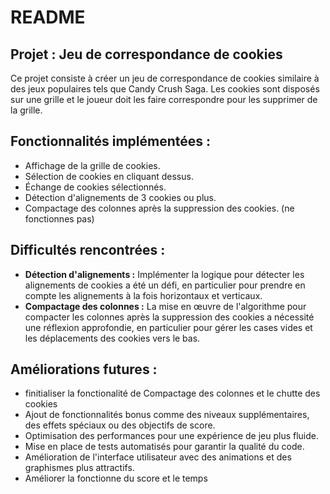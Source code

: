 # README

## Projet : Jeu de correspondance de cookies

Ce projet consiste à créer un jeu de correspondance de cookies similaire à des jeux populaires tels que Candy Crush Saga. Les cookies sont disposés sur une grille et le joueur doit les faire correspondre pour les supprimer de la grille.

## Fonctionnalités implémentées :

- Affichage de la grille de cookies.
- Sélection de cookies en cliquant dessus.
- Échange de cookies sélectionnés.
- Détection d'alignements de 3 cookies ou plus.
- Compactage des colonnes après la suppression des cookies. (ne fonctionnes pas)



## Difficultés rencontrées :

- **Détection d'alignements :** Implémenter la logique pour détecter les alignements de cookies a été un défi, en particulier pour prendre en compte les alignements à la fois horizontaux et verticaux.
- **Compactage des colonnes :** La mise en œuvre de l'algorithme pour compacter les colonnes après la suppression des cookies a nécessité une réflexion approfondie, en particulier pour gérer les cases vides et les déplacements des cookies vers le bas.


## Améliorations futures :

- finitialiser la fonctionalité de Compactage des colonnes et le chutte des cookies
- Ajout de fonctionnalités bonus comme des niveaux supplémentaires, des effets spéciaux ou des objectifs de score.
- Optimisation des performances pour une expérience de jeu plus fluide.
- Mise en place de tests automatisés pour garantir la qualité du code.
- Amélioration de l'interface utilisateur avec des animations et des graphismes plus attractifs.
- Améliorer la fonctionne du score et le temps
